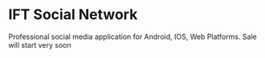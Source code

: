 # IFT Social Network

Professional social media application for Android, IOS, Web Platforms. Sale will start very soon

